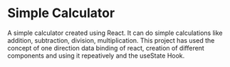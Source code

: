 # Simple Calculator

A simple calculator created using React. It can do simple calculations like addition, subtraction, division, multiplication. 
This project has used the concept of one direction data binding of react, creation of different components and using it repeatively and the useState Hook.
